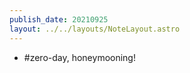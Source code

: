 ```yaml
---
publish_date: 20210925    
layout: ../../layouts/NoteLayout.astro
---
```

- #zero-day, honeymooning!